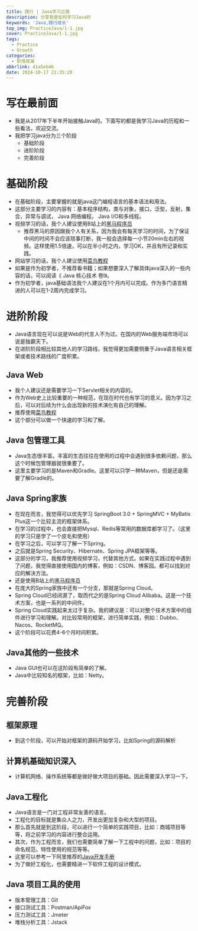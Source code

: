 ```yaml
---
title: 践行 | Java学习之路
description: 分享我是如何学习Java的
keywords: 'Java,践行成长'
top_img: PracticeJava/1-1.jpg
cover: PracticeJava/1-1.jpg
tags:
  - Practice
  - Growth
categories:
  - 职场观海
abbrlink: 41a5eb46
date: 2024-10-17 21:35:20
---
```

# 写在最前面
- 我是从2017年下半年开始接触Java的。下面写的都是我学习Java的历程和一些看法，欢迎交流。
- 我把学习java分为三个阶段
    - 基础阶段
    - 进阶阶段
    - 完善阶段

# 基础阶段
- 在基础阶段，主要掌握的就是java这门编程语言的基本语法和用法。
- 这部分主要学习的内容有：基本程序结构，类与对象，接口，泛型，反射，集合，异常与调试， Java 网络编程， Java I/O和多线程。
- 视频学习的话，我个人建议使用B站上的[黑马程序员](https://space.bilibili.com/37974444/channel/seriesdetail?sid=240482)
    - 推荐黑马的原因跟我个人有关系，因为我会有每天学习的时间，为了保证中间的时间不会应该琐事打断，我一般会选择每一小节20min左右的视频。这样使用1.5倍速，可以在半小时之内，学习OK，并且有所记录和实践。
- 网站学习的话，我个人建议使用[菜鸟教程](https://www.runoob.com/java/java-tutorial.html)
- 如果是作为初学者，不推荐看书籍；如果想要深入了解具体java深入的一些内容的话，可以阅读《 Java 核心技术 卷I》。
- 作为初学者，java基础语法我个人建议在1个月内可以完成。作为多门语言精进的人可以在1-2周内完成学习。

# 进阶阶段
- Java语言现在可以说是Web的代言人不为过。在国内的Web服务端市场可以说是独霸天下。
- 在进阶阶段相比较其他人的学习路线，我觉得更加需要侧重于Java语言相关框架或者技术路线的广度积累。

## Java Web
- 我个人建议还是需要学习一下Servlet相关的内容的。
- 作为Web史上比较重要的一种规范，在现在时代也有学习的意义。因为学习之后，可以对后续为什么会出现新的技术演化有自己的理解。
- 推荐使用[菜鸟教程](https://www.runoob.com/servlet/servlet-tutorial.html)
- 这个部分可以做一个快速的学习和了解。

## Java 包管理工具
- Java生态很丰富。丰富的生态往往在使用的过程中会遇到很多依赖问题，那么这个时候包管理器就很重要了。
- 这里主要学习的是Maven和Gradle。这里可以只学一种Maven，但是还是需要了解Gradle的。

## Java Spring家族
- 在现在而言，我觉得可以优先学习 SpringBoot 3.0 + SpringMVC + MyBatis Plus这一个比较主流的框架体系。
- 在学习的过程中，也会直接把Mysql、Redis等常用的数据库都学习了。（这里的学习只是学了一个皮毛和使用）
- 在学习之后，可以学习了解一下Spring。
- 之后就是Spring Security、Hibernate、Spring JPA框架等等。
- 这部分的学习，我推荐使用视频学习，代替其他方式。如果在实践过程中遇到了问题，我觉得直接使用国内的博客，例如：CSDN、博客园。都可以找到对应的解决方法。
- 还是使用B站上的[黑马程序员](https://space.bilibili.com/37974444/channel/seriesdetail?sid=240482)
- 在庞大的Spring家族中还有一个分支，那就是Spring Cloud。
- Spring Cloud已经闭源了，取而代之的是Spring Cloud Alibaba。这是一个技术方案，也是一系列的中间件。
- Spring Cloud实践起来太过于复杂。我的建议是：可以对整个技术方案中的组件进行学习和理解。对比较常用的框架，进行简单实践，例如：Dubbo、Nacos、RocketMQ。
- 这个阶段可以花费4-6个月时间积累。

## Java其他的一些技术
- Java GUI也可以在这阶段有简单的了解。
- Java中比较知名的框架，比如：Netty。

# 完善阶段
## 框架原理
- 到这个阶段，可以开始对框架的源码开始学习，比如Spring的源码解析

## 计算机基础知识深入
- 计算机网络、操作系统等都是做好做大项目的基础。因此需要深入学习一下。

## Java工程化
- Java语言是一门对工程非常友善的语言。
- 工程化的目标就是集众人之力，开发出更加复杂和大型的项目。
- 那么首先就是到这阶段，可以进行一个简单的实践项目，比如：商城项目等等，将之前学习的内容进行整合运用。
- 其次，作为工程而言，我们也需要简单了解一下工程中的问题，比如：项目的命名规范，特性使用的规范等等。
- 这里可以参考一下阿里推荐的[Java开发手册](https://pan.baidu.com/s/17VUlx-NAmJKh4QyBGREV0Q?pwd=cket)
- 为了做好工程化，也需要精进一下软件工程的设计模式。

## Java 项目工具的使用
- 版本管理工具：Git
- 接口测试工具：Postman/ApiFox
- 压力测试工具：Jmeter
- 堆栈分析工具：Jstack

